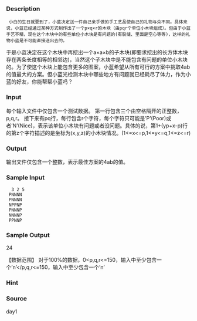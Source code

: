 
### Description
     小白的生日就要到了，小蓝决定送一件自己亲手做的手工艺品使自己的礼物与众不同。具体来说，小蓝已经通过某种方式制作出了一个p×q×r的木块（由pqr个单位小木块组成）。但由于小蓝手艺不精，现在这个木块中的有些单位小木块是有问题的(有裂缝、里面是空心等等)，这样的礼物小蓝是不可能直接送出去的。
于是小蓝决定在这个木块中再挖出一个a×a×b的子木块(即要求挖出的长方体木块存在两条长度相等的相邻边)，当然这个子木块中是不能包含有问题的单位小木块的。为了使这个木块上能包含更多的图案，小蓝希望从所有可行的方案中挑取4ab的值最大的方案。但小蓝光检测木块中哪些地方有问题就已经耗尽了体力，作为小蓝的好友，你能帮帮小蓝吗？

### Input
每个输入文件中仅包含一个测试数据。
第一行包含三个由空格隔开的正整数，p,q,r。
     接下来有pq行，每行包含r个字符，每个字符只可能是’P’(Poor)或者’N’(Nice)，表示该单位小木块有问题或者没问题。具体的说，第1+(yp+x-p)行的第z个字符描述的是坐标为(x,y,z)的小木块情况。(1<=x<=p,1<=y<=q,1<=z<=r)

### Output
输出文件仅包含一个整数，表示最佳方案的4ab的值。

### Sample Input
      3 2 5
     PNNNN
     PNNNN
     NPPNP
     PNNNP
     NNNNP
     PPNNP

### Sample Output
24

【数据范围】
对于100%的数据，0<p,q,r<=150，输入中至少包含一个’n’</p,q,r<=150，输入中至少包含一个’n’

### Hint

### Source
day1